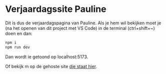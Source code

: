 # Verjaardagssite Pauline

Dit is dus de verjaardagspagina van Pauline. Als je hem wil bekijken moet je (na het openen van dit project met VS Code) in de terminal (ctrl+shift+~) doen en dan:
```bash
npm i
npm run dev
```   
Dan wordt ie getoond op localhost:5173.

Of bekijk m op de gehoste site <a href="https://lendavinci.github.io/Website/" target="_blank">die staat hier</a>.
